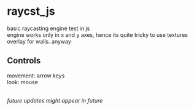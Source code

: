 # raycst_js
basic raycasting engine test in js <br>
engine works only in x and y axes, hence its quite tricky to use textures overlay for walls. anyway <br> 
<p> <h2>Controls </h2> </p>
movement: arrow keys <br>
look: mouse <br><br>

<i>future updates might appear in future</i>
